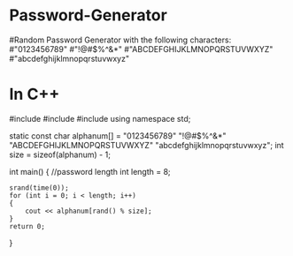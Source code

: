 # Password-Generator
#Random Password Generator with the following characters:
#"0123456789"
#"!@#$%^&*"
#"ABCDEFGHIJKLMNOPQRSTUVWXYZ"
#"abcdefghijklmnopqrstuvwxyz"


# In C++

#include <iostream>
#include <cstdlib>
#include <ctime>
using namespace std;

static const char alphanum[] =
"0123456789"
"!@#$%^&*"
"ABCDEFGHIJKLMNOPQRSTUVWXYZ"
"abcdefghijklmnopqrstuvwxyz";
int size = sizeof(alphanum) - 1;

int main()
{
    //password length
    int length = 8;
    
    srand(time(0));
    for (int i = 0; i < length; i++)
    {
        cout << alphanum[rand() % size];
    }
    return 0;
}
